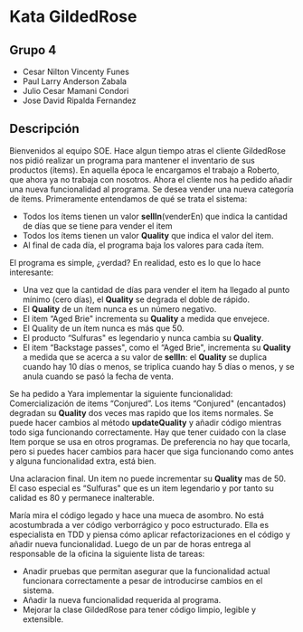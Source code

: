 # Kata GildedRose #

## Grupo 4
- Cesar Nilton Vincenty Funes
- Paul Larry Anderson Zabala
- Julio Cesar Mamani Condori
- Jose David Ripalda Fernandez

## Descripción ##
Bienvenidos al equipo SOE. Hace algun tiempo atras el cliente GildedRose nos pidió realizar un programa para mantener el inventario de sus productos (ítems). En aquella época le encargamos el trabajo a Roberto, que ahora ya no trabaja con nosotros. Ahora el cliente nos ha pedido añadir una nueva funcionalidad al programa. Se desea vender una nueva categoría de ítems.
Primeramente entendamos de qué se trata el sistema:

 - Todos los ítems tienen un valor **sellIn**(venderEn) que indica la cantidad de días que se tiene para vender el item
 - Todos los ítems tienen un valor **Quality** que indica el valor del item.
 - Al final de cada día, el programa baja los valores para cada ítem.

El programa es simple, ¿verdad? En realidad, esto es lo que lo hace interesante:

 - Una vez que la cantidad de días para vender el item ha llegado al punto mínimo (cero días), el **Quality** se degrada el doble de rápido.
 - El **Quality** de un ítem nunca es un número negativo.
 - El item “Aged Brie" incrementa su **Quality** a medida que envejece.
 - El Quality de un ítem nunca es más que 50.
 - El producto “Sulfuras" es legendario y nunca cambia su **Quality**.
 - El item “Backstage passes", como el “Aged Brie", incrementa su **Quality** a medida que se acerca a su valor de **sellIn**: el **Quality** se duplica cuando hay 10 días o menos, se triplica cuando hay 5 días o menos, y se anula cuando se pasó la fecha de venta.

Se ha pedido a Yara implementar la siguiente funcionalidad:
Comercialización de items “Conjured”. Los items “Conjured" (encantados) degradan su **Quality** dos veces mas rapido que los items normales.
Se puede hacer cambios al método **updateQuality** y añadir código mientras todo siga funcionando correctamente. Hay que tener cuidado con la clase Item porque se usa en otros programas. De preferencia no hay que tocarla, pero si puedes hacer cambios para hacer que siga funcionando como antes y alguna funcionalidad extra, está bien.

Una aclaracion final. Un item no puede incrementar su **Quality** mas de 50. El caso especial es “Sulfuras" que es un item legendario y por tanto su calidad es 80 y permanece inalterable.

María mira el código legado y hace una mueca de asombro. No está acostumbrada a ver código verborrágico y poco estructurado. Ella es especialista en TDD y piensa cómo aplicar refactorizaciones en el código y añadir nueva funcionalidad. Luego de un par de horas entrega al responsable de la oficina la siguiente lista de tareas:

 - Anadir pruebas que permitan asegurar que la funcionalidad actual funcionara correctamente a pesar de introducirse cambios en el sistema.
 - Añadir la nueva funcionalidad requerida al programa.
 - Mejorar la clase GildedRose para tener código limpio, legible y extensible.
